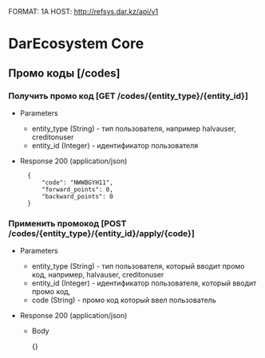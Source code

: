 FORMAT: 1A
HOST: http://refsys.dar.kz/api/v1

# DarEcosystem Core

## Промо коды [/codes]

### Получить промо код [GET /codes/{entity_type}/{entity_id}]

+ Parameters

    + entity_type (String) - тип пользователя, например halvauser, creditonuser
    + entity_id (Integer) - идентификатор пользователя

+ Response 200 (application/json)

        {
            "code": "NWWBGYH11",
            "forward_points": 0,
            "backward_points": 0
        }

### Применить промокод [POST /codes/{entity_type}/{entity_id}/apply/{code}]

+ Parameters

    + entity_type (String) - тип пользователя, который вводит промо код, например, halvauser, creditonuser
    + entity_id (Integer) - идентификатор пользователя, который вводит промо код,
    + code (String) - промо код который ввел пользователь 

+ Response 200 (application/json)

    + Body

        {}
        